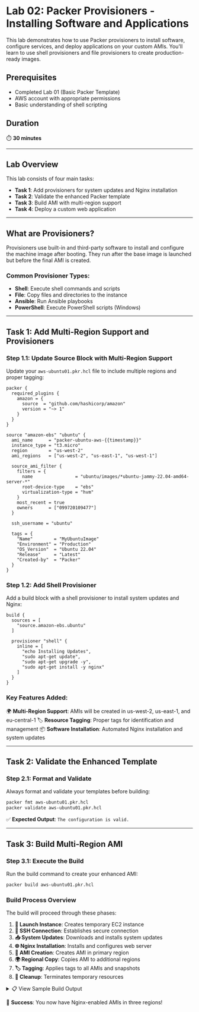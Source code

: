 # Lab 02: Packer Provisioners - Installing Software and Applications

This lab demonstrates how to use Packer provisioners to install software, configure services, and deploy applications on your custom AMIs. You'll learn to use shell provisioners and file provisioners to create production-ready images.

## Prerequisites

- Completed Lab 01 (Basic Packer Template)
- AWS account with appropriate permissions
- Basic understanding of shell scripting

## Duration
⏱️ **30 minutes**

---

## Lab Overview

This lab consists of four main tasks:

- **Task 1**: Add provisioners for system updates and Nginx installation
- **Task 2**: Validate the enhanced Packer template
- **Task 3**: Build AMI with multi-region support
- **Task 4**: Deploy a custom web application

---

## What are Provisioners?

Provisioners use built-in and third-party software to install and configure the machine image after booting. They run after the base image is launched but before the final AMI is created.

### Common Provisioner Types:
- **Shell**: Execute shell commands and scripts
- **File**: Copy files and directories to the instance
- **Ansible**: Run Ansible playbooks
- **PowerShell**: Execute PowerShell scripts (Windows)

---

## Task 1: Add Multi-Region Support and Provisioners

### Step 1.1: Update Source Block with Multi-Region Support

Update your `aws-ubuntu01.pkr.hcl` file to include multiple regions and proper tagging:

```hcl
packer {
  required_plugins {
    amazon = {
      source  = "github.com/hashicorp/amazon"
      version = "~> 1"
    }
  }
}

source "amazon-ebs" "ubuntu" {
  ami_name      = "packer-ubuntu-aws-{{timestamp}}"
  instance_type = "t3.micro"
  region        = "us-west-2"
  ami_regions   = ["us-west-2", "us-east-1", "us-west-1"]
  
  source_ami_filter {
    filters = {
      name                = "ubuntu/images/*ubuntu-jammy-22.04-amd64-server-*"
      root-device-type    = "ebs"
      virtualization-type = "hvm"
    }
    most_recent = true
    owners      = ["099720109477"]
  }
  
  ssh_username = "ubuntu"
  
  tags = {
    "Name"        = "MyUbuntuImage"
    "Environment" = "Production"
    "OS_Version"  = "Ubuntu 22.04"
    "Release"     = "Latest"
    "Created-by"  = "Packer"
  }
}
```

### Step 1.2: Add Shell Provisioner

Add a build block with a shell provisioner to install system updates and Nginx:

```hcl
build {
  sources = [
    "source.amazon-ebs.ubuntu"
  ]

  provisioner "shell" {
    inline = [
      "echo Installing Updates",
      "sudo apt-get update",
      "sudo apt-get upgrade -y",
      "sudo apt-get install -y nginx"
    ]
  }
}
```

### Key Features Added:

🌍 **Multi-Region Support**: AMIs will be created in us-west-2, us-east-1, and eu-central-1
🏷️ **Resource Tagging**: Proper tags for identification and management
📦 **Software Installation**: Automated Nginx installation and system updates

---

## Task 2: Validate the Enhanced Template

### Step 2.1: Format and Validate

Always format and validate your templates before building:

```bash
packer fmt aws-ubuntu01.pkr.hcl 
packer validate aws-ubuntu01.pkr.hcl
```

✅ **Expected Output**: `The configuration is valid.`

---

## Task 3: Build Multi-Region AMI

### Step 3.1: Execute the Build

Run the build command to create your enhanced AMI:

```bash
packer build aws-ubuntu01.pkr.hcl
```

### Build Process Overview

The build will proceed through these phases:

1. **🚀 Launch Instance**: Creates temporary EC2 instance
2. **🔗 SSH Connection**: Establishes secure connection
3. **📥 System Updates**: Downloads and installs system updates
4. **🌐 Nginx Installation**: Installs and configures web server
5. **📸 AMI Creation**: Creates AMI in primary region
6. **🌍 Regional Copy**: Copies AMI to additional regions
7. **🏷️ Tagging**: Applies tags to all AMIs and snapshots
8. **🧹 Cleanup**: Terminates temporary resources

<details>
<summary>📋 View Sample Build Output</summary>


<div class="scroll-container">
    <pre>
        // Your long code snippet here
        // ... lots of lines ...
        // ... lots of lines ...
        // ... lots of lines ...
    </pre>
</div>





</details>

🎉 **Success**: You now have Nginx-enabled AMIs in three regions!
